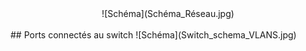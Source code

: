 <center>
![Schéma](Schéma_Réseau.jpg)
</center>
</br>
## Ports connectés au switch
![Schéma](Switch_schema_VLANS.jpg)
